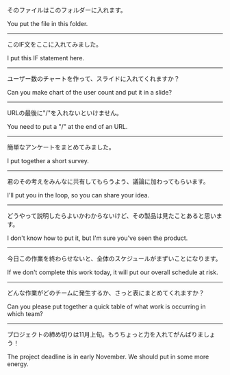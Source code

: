 そのファイルはこのフォルダーに入れます。

You put the file in this folder.

---

このIF文をここに入れてみました。

I put this IF statement here.

---

ユーザー数のチャートを作って、スライドに入れてくれますか？

Can you make chart of the user count and put it in a slide?

---

URLの最後に"/"を入れないといけません。

You need to put a "/" at the end of an URL.

---

簡単なアンケートをまとめてみました。

I put together a short survey.

---

君のその考えをみんなに共有してもらうよう、議論に加わってもらいます。

I'll put you in the loop, so you can share your idea.

---

どうやって説明したらよいかわからないけど、その製品は見たことあると思います。

I don't know how to put it, but I'm sure you've seen the product.

---

今日この作業を終わらせないと、全体のスケジュールがまずいことになります。

If we don't complete this work today, it will put our overall schedule at risk.

---

どんな作業がどのチームに発生するか、さっと表にまとめてくれますか？

Can you please put together a quick table of what work is occurring in which team?

---

プロジェクトの締め切りは11月上旬。もうちょっと力を入れてがんばりましょう！

The project deadline is in early November. We should put in some more energy.

